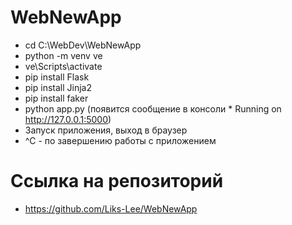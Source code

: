 # WebNewApp
* cd C:\WebDev\WebNewApp
* python -m venv ve
* ve\Scripts\activate
* pip install Flask
* pip install Jinja2
* pip install faker
* python app.py (появится сообщение в консоли * Running on http://127.0.0.1:5000)
* Запуск приложения, выход в браузер
* ^C - по завершению работы с приложением

# Ссылка на репозиторий
* https://github.com/Liks-Lee/WebNewApp
